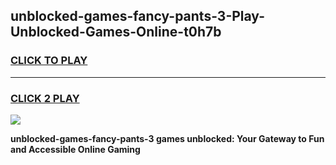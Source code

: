 
## unblocked-games-fancy-pants-3-Play-Unblocked-Games-Online-t0h7b
<h3>
<a href="https://premium76.site?title=unblocked-games-fancy-pants-3&ref=24A">CLICK TO PLAY</a></h3>
<hr>

<h3>
<a href="https://premium76.site?title=unblocked-games-fancy-pants-3&ref=24A">CLICK 2 PLAY</a>
  
</h3>

<a href="https://premium76.site?title=unblocked-games-fancy-pants-3&ref=24A"><img src="https://clearcache.store/games.png"></a>


**unblocked-games-fancy-pants-3 games unblocked: Your Gateway to Fun and Accessible Online Gaming**
